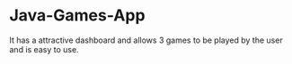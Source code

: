 # Java-Games-App

It has a attractive dashboard and allows 3 games to be played by the user and is easy to use.
